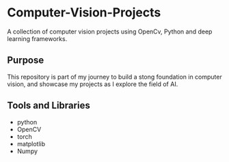 # Computer-Vision-Projects
A collection of computer vision projects using OpenCv, Python and deep learning frameworks.

## Purpose
This repository is part of my journey to build a stong foundation in computer vision, and showcase my projects as I explore the field of AI.

## Tools and Libraries
- python
- OpenCV
- torch
- matplotlib
- Numpy

